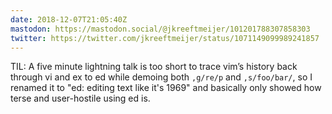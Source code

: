 ```yaml
---
date: 2018-12-07T21:05:40Z
mastodon: https://mastodon.social/@jkreeftmeijer/101201788307858303
twitter: https://twitter.com/jkreeftmeijer/status/1071149099989241857
---
```

TIL: A five minute lightning talk is too short to trace vim’s history back through vi and ex to ed while demoing both `,g/re/p` and `,s/foo/bar/`, so I renamed it to "ed: editing text like it's 1969" and basically only showed how terse and user-hostile using ed is.
